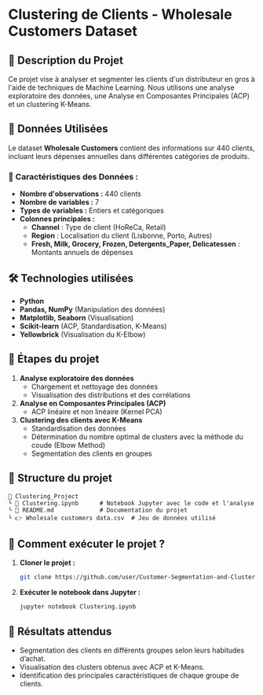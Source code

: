 # Clustering de Clients - Wholesale Customers Dataset

## 📌 Description du Projet

Ce projet vise à analyser et segmenter les clients d'un distributeur en gros à l'aide de techniques de Machine Learning. Nous utilisons une analyse exploratoire des données, une Analyse en Composantes Principales (ACP) et un clustering K-Means.

## 💊 Données Utilisées

Le dataset **Wholesale Customers** contient des informations sur 440 clients, incluant leurs dépenses annuelles dans différentes catégories de produits.  

### 📌 Caractéristiques des Données :
- **Nombre d'observations :** 440 clients  
- **Nombre de variables :** 7  
- **Types de variables :** Entiers et catégoriques  
- **Colonnes principales :**  
  - **Channel** : Type de client (HoReCa, Retail)  
  - **Region** : Localisation du client (Lisbonne, Porto, Autres)  
  - **Fresh, Milk, Grocery, Frozen, Detergents_Paper, Delicatessen** : Montants annuels de dépenses  

## 🛠️ Technologies utilisées

- **Python**
- **Pandas, NumPy** (Manipulation des données)
- **Matplotlib, Seaborn** (Visualisation)
- **Scikit-learn** (ACP, Standardisation, K-Means)
- **Yellowbrick** (Visualisation du K-Elbow)

## 🚀 Étapes du projet

1. **Analyse exploratoire des données**
   - Chargement et nettoyage des données
   - Visualisation des distributions et des corrélations
2. **Analyse en Composantes Principales (ACP)**
   - ACP linéaire et non linéaire (Kernel PCA)
3. **Clustering des clients avec K-Means**
   - Standardisation des données
   - Détermination du nombre optimal de clusters avec la méthode du coude (Elbow Method)
   - Segmentation des clients en groupes

## 📂 Structure du projet

```
💃 Clustering_Project
️└️ 📄 Clustering.ipynb      # Notebook Jupyter avec le code et l'analyse
️└️ 📄 README.md             # Documentation du projet
️└️ 👉 Wholesale customers data.csv  # Jeu de données utilisé

```

## 🔧 Comment exécuter le projet ?

1. **Cloner le projet :**  
   ```bash
   git clone https://github.com/user/Customer-Segmentation-and-Clustering.git

3. **Exécuter le notebook dans Jupyter :**  
   ```bash
   jupyter notebook Clustering.ipynb
   ```

## 📌 Résultats attendus

- Segmentation des clients en différents groupes selon leurs habitudes d’achat.
- Visualisation des clusters obtenus avec ACP et K-Means.
- Identification des principales caractéristiques de chaque groupe de clients.
